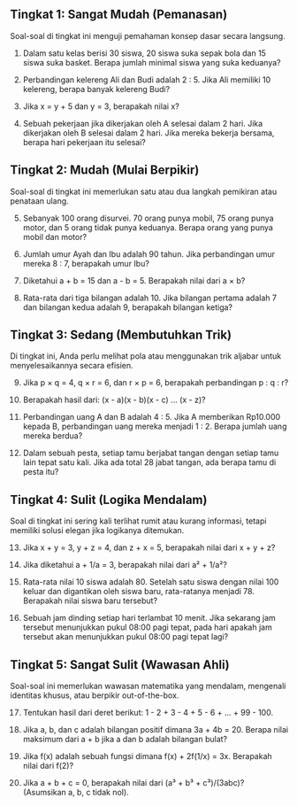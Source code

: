 ## Tingkat 1: Sangat Mudah (Pemanasan)
Soal-soal di tingkat ini menguji pemahaman konsep dasar secara langsung.

1. Dalam satu kelas berisi 30 siswa, 20 siswa suka sepak bola dan 15 siswa suka basket. Berapa jumlah minimal siswa yang suka keduanya?

2. Perbandingan kelereng Ali dan Budi adalah 2 : 5. Jika Ali memiliki 10 kelereng, berapa banyak kelereng Budi?

3. Jika x = y + 5 dan y = 3, berapakah nilai x?

4. Sebuah pekerjaan jika dikerjakan oleh A selesai dalam 2 hari. Jika dikerjakan oleh B selesai dalam 2 hari. Jika mereka bekerja bersama, berapa hari pekerjaan itu selesai?

## Tingkat 2: Mudah (Mulai Berpikir)
Soal-soal di tingkat ini memerlukan satu atau dua langkah pemikiran atau penataan ulang.

5. Sebanyak 100 orang disurvei. 70 orang punya mobil, 75 orang punya motor, dan 5 orang tidak punya keduanya. Berapa orang yang punya mobil dan motor?

6. Jumlah umur Ayah dan Ibu adalah 90 tahun. Jika perbandingan umur mereka 8 : 7, berapakah umur Ibu?

7. Diketahui a + b = 15 dan a - b = 5. Berapakah nilai dari a × b?

8. Rata-rata dari tiga bilangan adalah 10. Jika bilangan pertama adalah 7 dan bilangan kedua adalah 9, berapakah bilangan ketiga?

## Tingkat 3: Sedang (Membutuhkan Trik)
Di tingkat ini, Anda perlu melihat pola atau menggunakan trik aljabar untuk menyelesaikannya secara efisien.

9. Jika p × q = 4, q × r = 6, dan r × p = 6, berapakah perbandingan p : q : r?

10. Berapakah hasil dari: (x - a)(x - b)(x - c) ... (x - z)?

11. Perbandingan uang A dan B adalah 4 : 5. Jika A memberikan Rp10.000 kepada B, perbandingan uang mereka menjadi 1 : 2. Berapa jumlah uang mereka berdua?

12. Dalam sebuah pesta, setiap tamu berjabat tangan dengan setiap tamu lain tepat satu kali. Jika ada total 28 jabat tangan, ada berapa tamu di pesta itu?

## Tingkat 4: Sulit (Logika Mendalam)
Soal di tingkat ini sering kali terlihat rumit atau kurang informasi, tetapi memiliki solusi elegan jika logikanya ditemukan.

13. Jika x + y = 3, y + z = 4, dan z + x = 5, berapakah nilai dari x + y + z?

14. Jika diketahui a + 1/a = 3, berapakah nilai dari a² + 1/a²?

15. Rata-rata nilai 10 siswa adalah 80. Setelah satu siswa dengan nilai 100 keluar dan digantikan oleh siswa baru, rata-ratanya menjadi 78. Berapakah nilai siswa baru tersebut?

16. Sebuah jam dinding setiap hari terlambat 10 menit. Jika sekarang jam tersebut menunjukkan pukul 08:00 pagi tepat, pada hari apakah jam tersebut akan menunjukkan pukul 08:00 pagi tepat lagi?

## Tingkat 5: Sangat Sulit (Wawasan Ahli)
Soal-soal ini memerlukan wawasan matematika yang mendalam, mengenali identitas khusus, atau berpikir out-of-the-box.

17. Tentukan hasil dari deret berikut: 1 - 2 + 3 - 4 + 5 - 6 + ... + 99 - 100.

18. Jika a, b, dan c adalah bilangan positif dimana 3a + 4b = 20. Berapa nilai maksimum dari a + b jika a dan b adalah bilangan bulat?

19. Jika f(x) adalah sebuah fungsi dimana f(x) + 2f(1/x) = 3x. Berapakah nilai dari f(2)?

20. Jika a + b + c = 0, berapakah nilai dari (a³ + b³ + c³)/(3abc)? (Asumsikan a, b, c tidak nol).
